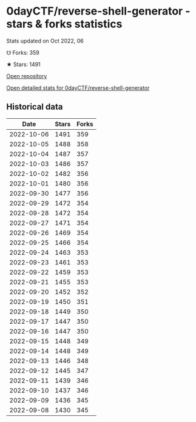 # 0dayCTF/reverse-shell-generator - stars & forks statistics

Stats updated on Oct 2022, 06

☋ Forks: 359

★ Stars: 1491

[Open repository](https://github.com/0dayCTF/reverse-shell-generator)

[Open detailed stats for 0dayCTF/reverse-shell-generator](https://reviewgithub.com/rep/0dayCTF/reverse-shell-generator)

## Historical data
| Date | Stars | Forks |
|------|-------|-------|
| 2022-10-06 | 1491 | 359 | 
| 2022-10-05 | 1488 | 358 | 
| 2022-10-04 | 1487 | 357 | 
| 2022-10-03 | 1486 | 357 | 
| 2022-10-02 | 1482 | 356 | 
| 2022-10-01 | 1480 | 356 | 
| 2022-09-30 | 1477 | 356 | 
| 2022-09-29 | 1472 | 354 | 
| 2022-09-28 | 1472 | 354 | 
| 2022-09-27 | 1471 | 354 | 
| 2022-09-26 | 1469 | 354 | 
| 2022-09-25 | 1466 | 354 | 
| 2022-09-24 | 1463 | 353 | 
| 2022-09-23 | 1461 | 353 | 
| 2022-09-22 | 1459 | 353 | 
| 2022-09-21 | 1455 | 353 | 
| 2022-09-20 | 1452 | 352 | 
| 2022-09-19 | 1450 | 351 | 
| 2022-09-18 | 1449 | 350 | 
| 2022-09-17 | 1447 | 350 | 
| 2022-09-16 | 1447 | 350 | 
| 2022-09-15 | 1448 | 349 | 
| 2022-09-14 | 1448 | 349 | 
| 2022-09-13 | 1446 | 348 | 
| 2022-09-12 | 1445 | 347 | 
| 2022-09-11 | 1439 | 346 | 
| 2022-09-10 | 1437 | 346 | 
| 2022-09-09 | 1436 | 345 | 
| 2022-09-08 | 1430 | 345 | 

